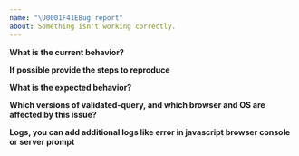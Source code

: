 ```yaml
---
name: "\U0001F41EBug report"
about: Something isn't working correctly.
---
```


**What is the current behavior?**



**If possible provide the steps to reproduce**



**What is the expected behavior?**



**Which versions of validated-query, and which browser and OS are affected by this issue?**



**Logs, you can add additional logs like error in javascript browser console or server prompt**